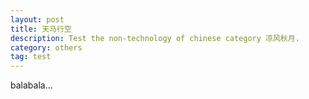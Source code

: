 ```yaml
---
layout: post
title: 天马行空
description: Test the non-technology of chinese category 凉风秋月.
category: others
tag: test
---
```


balabala...